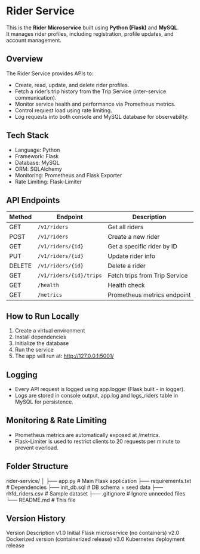# Rider Service
This is the **Rider Microservice** built using **Python (Flask)** and **MySQL**.  
It manages rider profiles, including registration, profile updates, and account management.

## Overview
The Rider Service provides APIs to:
- Create, read, update, and delete rider profiles.
- Fetch a rider’s trip history from the Trip Service (inter-service communication).
- Monitor service health and performance via Prometheus metrics.
- Control request load using rate limiting.
- Log requests into both console and MySQL database for observability.

## Tech Stack
- Language: Python
- Framework: Flask
- Database: MySQL
- ORM: SQLAlchemy
- Monitoring: Prometheus and Flask Exporter
- Rate Limiting: Flask-Limiter

## API Endpoints
| Method  | Endpoint                | Description                   |
|---------|-------------------------|-------------------------------|
| GET     | `/v1/riders`            | Get all riders                |
| POST    | `/v1/riders`            | Create a new rider            |
| GET     | `/v1/riders/{id}`       | Get a specific rider by ID    |
| PUT     | `/v1/riders/{id}`       | Update rider info             |
| DELETE  | `/v1/riders/{id}`       | Delete a rider                |
| GET     | `/v1/riders/{id}/trips` | Fetch trips from Trip Service |
| GET     | `/health`               | Health check                  |
| GET     | `/metrics`              | Prometheus metrics endpoint   |

## How to Run Locally
1. Create a virtual environment
2. Install dependencies
3. Initialize the database
4. Run the service
5. The app will run at: http://127.0.0.1:5001/

## Logging
- Every API request is logged using app.logger (Flask built - in logger).
- Logs are stored in console output, app.log and logs_riders table in MySQL for persistence.

## Monitoring & Rate Limiting
- Prometheus metrics are automatically exposed at /metrics.
- Flask-Limiter is used to restrict clients to 20 requests per minute to prevent overload.

## Folder Structure
rider-service/
│
├── app.py                # Main Flask application
├── requirements.txt      # Dependencies
├── init_db.sql           # DB schema + seed data
├── rhfd_riders.csv       # Sample dataset
├── .gitignore            # Ignore unneeded files
└── README.md             # This file

## Version History
Version	Description
v1.0	  Initial Flask microservice (no containers)
v2.0	  Dockerized version (containerized release)
v3.0	  Kubernetes deployment release
